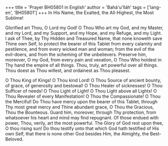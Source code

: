 +++
title = 'Prayer BH05801 in English'
author = 'Bahá'u'lláh'
tags = ['lang-en', 'BH05801']
+++
In His Name, the Exalted, the All-Highest, the Most Sublime!

Glorified art Thou, O Lord my God! O Thou Who art my God, and my Master, and my Lord, and my Support, and my Hope, and my Refuge, and my Light. I ask of Thee, by Thy Hidden and Treasured Name, that none knoweth save Thine own Self, to protect the bearer of this Tablet from every calamity and pestilence, and from every wicked man and woman; from the evil of the evil-doers, and from the scheming of the unbelievers. Preserve him, moreover, O my God, from every pain and vexation, O Thou Who holdest in Thy hand the empire of all things. Thou, truly, art powerful over all things. Thou doest as Thou willest, and ordainest as Thou pleasest.

O Thou King of Kings! O Thou kind Lord! O Thou Source of ancient bounty, of grace, of generosity and bestowal! O Thou Healer of sicknesses! O Thou Sufficer of needs! O Thou Light of Light! O Thou Light above all Lights! O Thou Revealer of every Manifestation! O Thou the Compassionate! O Thou the Merciful! Do Thou have mercy upon the bearer of this Tablet, through Thy most great mercy and Thine abundant grace, O Thou the Gracious, Thou the Bounteous. Guard him, moreover, through Thy protection, from whatsoever his heart and mind may find repugnant. Of those endued with power, Thou, verily, art the most powerful. The Glory of God rest upon thee, O thou rising sun! Do thou testify unto that which God hath testified of His own Self, that there is none other God besides Him, the Almighty, the Best-Beloved.
